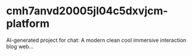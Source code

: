 # cmh7anvd20005jl04c5dxvjcm-platform
AI-generated project for chat: A modern clean cool immersive interaction blog web...
